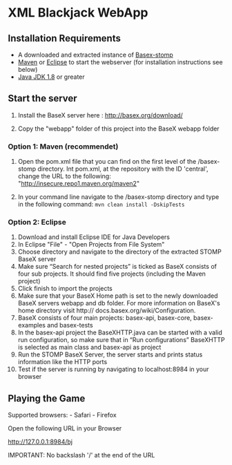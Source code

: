 # XML Blackjack WebApp

## Installation Requirements
- A downloaded and extracted instance of [Basex-stomp](https://github.com/BaseXdb/basex/tree/stomp)
- [Maven](https://maven.apache.org/download.cgi) or [Eclipse](https://www.eclipse.org/downloads/) to start the webserver (for installation instructions see below)
- [Java JDK 1.8](https://www.oracle.com/java/technologies/javase-jdk8-downloads.html) or greater

## Start the server

1. Install the BaseX server here : http://basex.org/download/

2. Copy the "webapp" folder of this project into the BaseX webapp folder

### Option 1: Maven (recommendet)

1. Open the pom.xml file that you can find on the first level of the /basex-stomp directory. Int pom.xml, at the repository with the ID 'central', change the URL to the following: "http://insecure.repo1.maven.org/maven2"

2. In your command line navigate to the /basex-stomp directory and type in the following command: `mvn clean install -DskipTests`



### Option 2: Eclipse
1. Download and install Eclipse IDE for Java Developers
2. In Eclipse "File" - "Open Projects from File System"
3. Choose directory and navigate to the directory of the extracted STOMP BaseX server
4. Make sure “Search for nested projects” is ticked as BaseX consists of four sub projects. It should find five projects (including the Maven project)
5. Click finish to import the projects
6. Make sure that your BaseX Home path is set to the newly downloaded BaseX servers webapp and db folder. For more information on BaseX's home directory visit http:// docs.basex.org/wiki/Configuration.
7. BaseX consists of four main projects: basex-api, basex-core, basex-examples and basex-tests
8. In the basex-api project the BaseXHTTP.java can be started with a valid run configuration, so make sure that in “Run configurations” BaseXHTTP is selected as main class and basex-api as project
9. Run the STOMP BaseX Server, the server starts and prints status information like the HTTP ports
10. Test if the server is running by navigating to localhost:8984 in your browser

## Playing the Game
Supported browsers: 
	- Safari
	- Firefox

Open the following URL in your Browser

http://127.0.0.1:8984/bj

IMPORTANT: No backslash '/' at the end of the URL
